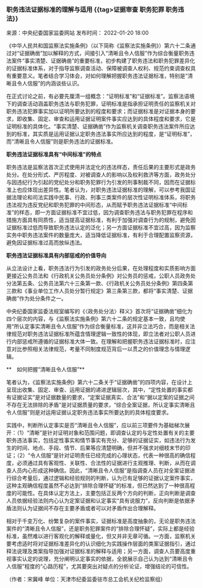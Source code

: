 ###  职务违法证据标准的理解与适用 {{tag>证据审查 职务犯罪 职务违法}}

来源：中央纪委国家监委网站 发布时间： 2022-01-20 18:00 

《中华人民共和国监察法实施条例》（以下简称《监察法实施条例》）第六十二条通过对“证据确凿”加以解释的方式，间接引入“清晰且令人信服”作为综合衡量职务违法案件“事实清楚、证据确凿”的重要标准，初步构建了职务违法和职务犯罪差异化的证据标准体系，对于指导监察调查活动、保障被调查人权利、规范约束调查权具有重要意义。笔者结合学习体会，对如何理解把握职务违法证据标准，特别是“清晰且令人信服”的内涵谈些认识。

在正式讨论之前，有必要先厘清一组概念：“证明标准”和“证据标准”。监察法语境下的调查活动涵盖职务违法与职务犯罪，证明标准是指承担证明责任的监察机关对职务违法犯罪事实加以证明所要达到的程度和要求；而证据标准是对证据本身的要求，即收集、固定、审查和运用证据证明案件事实应达到的具体程度和要求，它是证明标准的具体化。“事实清楚、证据确凿”作为监察机关调查职务违法案件所应达到的标准，其实质是运用证据认定职务违法事实所应达到的程度，是“证明标准”，而“清晰且令人信服”则是职务违法的证据标准。

**职务违法证据标准具有“中间标准”的特点**

职务违法是监察法首次正式使用并法定化的违法样态，责任后果的主要形式是政务处分。在处分形式、严厉程度、对被调查人的影响以及权利救济等方面，政务处分与因违纪行为引起的党纪处分和职务犯罪行为引发的刑事制裁不同，因而在证据标准上也应体现出差异性。笔者认为，对职务违法证据标准的理解，可以参考我国证据法理论和司法实践中民事、行政、刑事三类案件的层次性证明标准体系，将职务违法视为违反党纪和职务犯罪的中间形态，从而赋予职务违法证据标准“中间标准”的样态，即一方面证据标准不宜过低，因为调查职务违法与职务犯罪在程序和措施方面具有同质性，适当提高证据标准，有利于加强对调查行为的规制，避免因证据标准过低而导致职务违法认定的泛化；另一方面证据标准不宜过高，因为监察实务中职务违法案件的数量庞大，适当降低证据标准，有利于合理配置监察资源，避免因证据标准过高而放纵违法。

**职务违法证据标准具有内部惩戒的价值导向**

从立法设计上看，职务违法行为引发的政务处分后果，在处理程度和实质影响方面更接近公务员法和《行政机关公务员处分条例》对公务员的惩戒，公职人员政务处分法第五条、公务员法第六十三条第一款、《行政机关公务员处分条例》第四条第三款和《事业单位工作人员处分暂行规定》第三条第三款，都将“事实清楚、证据确凿”作为处分条件之一。

中央纪委国家监委法规室编写的《〈政务处分法〉释义》首次将“证据确凿”细化为四个层次的内容，与《监察法实施条例》第六十二条的规定基本一致，且均使用“所认定事实清晰且令人信服”作为综合衡量标准，这并非立法巧合，而是相关法律规范对职务违法证据标准所蕴含情理逻辑一致性的体现，即立法者对公职人员进行内部惩戒所遵循的证据标准大体一致。在理解和把握职务违法证据标准时，应注意对比参照相关法律规范，考量不同制度规范背后一以贯之的价值理念与情理逻辑。

**　如何把握“清晰且令人信服”**

笔者认为，《监察法实施条例》第六十二条关于“证据确凿”的四项内容，在设计上呈现出收集、固定、审查、运用证据的递进逻辑层次，其中，“定性处置的事实都有证据证实”是对证据数量的要求，“定案证据真实、合法”和“据以定案的证据之间不存在无法排除的矛盾”是对证据质量的要求，“综合全案证据，所认定事实清晰且令人信服”则是对运用证据认定职务违法事实所要达到的具体程度要求。

实践中，判断所认定事实是否“清晰且令人信服”，应以前三项要件为基础梯次展开：（1）“清晰”是针对证明对象和范围问题，即调查认定的与定性处置有关的主要职务违法事实，包括定性事实和情节事实有充分、足够的证据证实，如违法行为发生的时间、地点、手段、情节、后果等应清楚明确，但并不强求对细枝末节的印证；（2）“令人信服”是针对证明责任已经完成的心理状态，代表一种很高的确信程度，必须通过具有客观性、关联性、合法性的证据进行主观推理、判断，从而在调查人员内心形成这种确信。因此，“清晰且令人信服”是指调查人员在对全案证据进行综合考量后，通过逻辑和经验规则的判断，认为已有足够的证据认定案件事实，这种主观确信程度虽然不必达到“排除合理怀疑”的标准，但已然达到了一种很高程度的可能性。在具体认定方法上，主要包括正反两个方向的判断，正向判断是调查人员依据经验法则内心认为定案证据和认定事实“具有说服力”，反向判断是依据矛盾法则认为证据间不存在主要矛盾或者可以对矛盾作出合理解释。

相对于千变万化、纷繁复杂的案件事实，证据标准是高度抽象的，无论是职务违法案件的“清晰且令人信服”，还是职务犯罪案件的“排除合理怀疑”，实际上都是经验标准，虽然难以进行客观化的解释或量化，但又并非无章可循。一方面，监察机关要考虑适时将对证据标准差异化的认识细化为实践操作层面的类案证据指引，通过释法说理及类案指导加强对证据标准的解释与适用；另一方面，调查人员要高度重视事实认定的说理，充分阐明认定事实的依据，全貌展示自己认为达到“清晰且令人信服”程度的“心路历程”，尤其要突出对疑点的分析论证，增强结论的可信性。

（作者：宋冀峰 单位：天津市纪委监委驻市总工会机关纪检监察组）